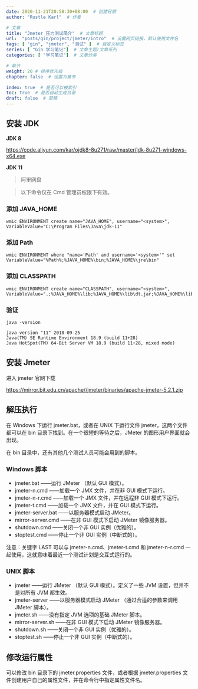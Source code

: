 ```yaml
---
date: 2020-11-21T20:58:30+08:00  # 创建日期
author: "Rustle Karl"  # 作者

# 文章
title: "Jmeter 压力测试简介"  # 文章标题
url:  "posts/gin/project/jmeter/intro"  # 设置网页链接，默认使用文件名
tags: [ "gin", "jmeter", "测试" ]  # 自定义标签
series: [ "Gin 学习笔记"]  # 文章主题/文章系列
categories: [ "学习笔记"]  # 文章分类

# 章节
weight: 20 # 排序优先级
chapter: false  # 设置为章节

index: true  # 是否可以被索引
toc: true  # 是否自动生成目录
draft: false  # 草稿
---
```


## 安装 JDK

**JDK 8**

https://code.aliyun.com/kar/ojdk8-8u271/raw/master/jdk-8u271-windows-x64.exe

**JDK 11**

> 阿里网盘

> 以下命令仅在 Cmd 管理员权限下有效。

### 添加 JAVA_HOME

```shell
wmic ENVIRONMENT create name="JAVA_HOME", username="<system>", VariableValue="C:\Program Files\Java\jdk-11"
```

### 添加 Path

```shell
wmic ENVIRONMENT where "name='Path' and username='<system>'" set VariableValue="%Path%;%JAVA_HOME%\bin;%JAVA_HOME%\jre\bin"
```

### 添加 CLASSPATH

```shell
wmic ENVIRONMENT create name="CLASSPATH", username="<system>", VariableValue=".;%JAVA_HOME%\lib;%JAVA_HOME%\lib\dt.jar;%JAVA_HOME%\lib\tools.jar"
```

### 验证

```shell
java -version
```

```
java version "11" 2018-09-25
Java(TM) SE Runtime Environment 18.9 (build 11+28)
Java HotSpot(TM) 64-Bit Server VM 18.9 (build 11+28, mixed mode)
```

## 安装 Jmeter

进入 jmeter 官网下载

https://mirror.bit.edu.cn/apache//jmeter/binaries/apache-jmeter-5.2.1.zip

## 解压执行

在 Windows 下运行 jmeter.bat，或者在 UNIX 下运行文件 jmeter，这两个文件都可以在 bin 目录下找到。在一个很短的等待之后，JMeter 的图形用户界面就会出现。

在 bin 目录中，还有其他几个测试人员可能会用到的脚本。

### Windows 脚本

- jmeter.bat ——运行 JMeter （默认 GUI 模式）。
- jmeter-n.cmd ——加载一个 JMX 文件，并在非 GUI 模式下运行。
- jmeter-n-r.cmd ——加载一个 JMX 文件，并在远程非 GUI 模式下运行。
- jmeter-t.cmd ——加载一个 JMX 文件，并在 GUI 模式下运行。
- jmeter-server.bat ——以服务器模式启动 JMeter。
- mirror-server.cmd ——在非 GUI 模式下启动 JMeter 镜像服务器。
- shutdown.cmd ——关闭一个非 GUI 实例（优雅的）。
- stoptest.cmd ——停止一个非 GUI 实例（中断式的）。

注意：关键字 LAST 可以与 jmeter-n.cmd、jmeter-t.cmd 和 jmeter-n-r.cmd 一起使用，这就意味着最近一个测试计划是交互式运行的。

### UNIX 脚本

- jmeter ——运行 JMeter （默认 GUI 模式）。定义了一些 JVM 设置，但并不是对所有 JVM 都生效。
- jmeter-server ——以服务器模式启动 JMeter （通过合适的参数来调用 JMeter 脚本）。
- jmeter.sh ——没有指定 JVM 选项的基础 JMeter 脚本。
- mirror-server.sh ——在非 GUI 模式下启动 JMeter 镜像服务器。
- shutdown.sh ——关闭一个非 GUI 实例（优雅的）。
- stoptest.sh ——停止一个非 GUI 实例（中断式的）。

## 修改运行属性

可以修改 bin 目录下的 jmeter.properties 文件，或者根据 jmeter.properties 文件创建用户自己的属性文件，并在命令行中指定属性文件名。

```shell

```

```shell

```
